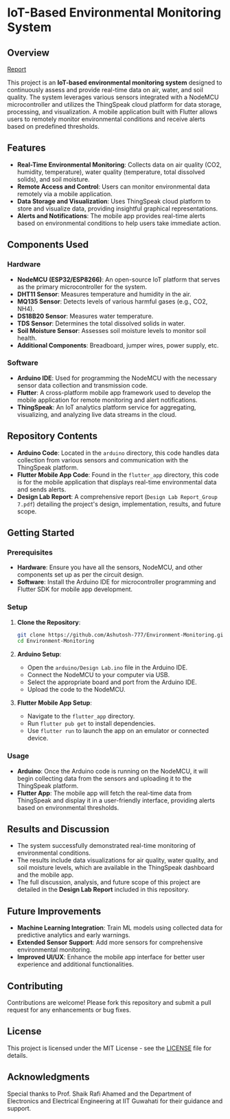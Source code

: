 # IoT-Based Environmental Monitoring System

## Overview

[Report](https://github.com/Ashutosh-777/Environment-Monitoring/blob/master/Design%20Lab%20Report_Group%207.pdf)

This project is an **IoT-based environmental monitoring system** designed to continuously assess and provide real-time data on air, water, and soil quality. The system leverages various sensors integrated with a NodeMCU microcontroller and utilizes the ThingSpeak cloud platform for data storage, processing, and visualization. A mobile application built with Flutter allows users to remotely monitor environmental conditions and receive alerts based on predefined thresholds.

## Features

- **Real-Time Environmental Monitoring**: Collects data on air quality (CO2, humidity, temperature), water quality (temperature, total dissolved solids), and soil moisture.
- **Remote Access and Control**: Users can monitor environmental data remotely via a mobile application.
- **Data Storage and Visualization**: Uses ThingSpeak cloud platform to store and visualize data, providing insightful graphical representations.
- **Alerts and Notifications**: The mobile app provides real-time alerts based on environmental conditions to help users take immediate action.

## Components Used

### Hardware

- **NodeMCU (ESP32/ESP8266)**: An open-source IoT platform that serves as the primary microcontroller for the system.
- **DHT11 Sensor**: Measures temperature and humidity in the air.
- **MQ135 Sensor**: Detects levels of various harmful gases (e.g., CO2, NH4).
- **DS18B20 Sensor**: Measures water temperature.
- **TDS Sensor**: Determines the total dissolved solids in water.
- **Soil Moisture Sensor**: Assesses soil moisture levels to monitor soil health.
- **Additional Components**: Breadboard, jumper wires, power supply, etc.

### Software

- **Arduino IDE**: Used for programming the NodeMCU with the necessary sensor data collection and transmission code.
- **Flutter**: A cross-platform mobile app framework used to develop the mobile application for remote monitoring and alert notifications.
- **ThingSpeak**: An IoT analytics platform service for aggregating, visualizing, and analyzing live data streams in the cloud.

## Repository Contents

- **Arduino Code**: Located in the `arduino` directory, this code handles data collection from various sensors and communication with the ThingSpeak platform.
- **Flutter Mobile App Code**: Found in the `flutter_app` directory, this code is for the mobile application that displays real-time environmental data and sends alerts.
- **Design Lab Report**: A comprehensive report (`Design Lab Report_Group 7.pdf`) detailing the project's design, implementation, results, and future scope.

## Getting Started

### Prerequisites

- **Hardware**: Ensure you have all the sensors, NodeMCU, and other components set up as per the circuit design.
- **Software**: Install the Arduino IDE for microcontroller programming and Flutter SDK for mobile app development.

### Setup

1. **Clone the Repository**:
   ```bash
   git clone https://github.com/Ashutosh-777/Environment-Monitoring.git
   cd Environment-Monitoring
   ```

2. **Arduino Setup**:
   - Open the `arduino/Design Lab.ino` file in the Arduino IDE.
   - Connect the NodeMCU to your computer via USB.
   - Select the appropriate board and port from the Arduino IDE.
   - Upload the code to the NodeMCU.

3. **Flutter Mobile App Setup**:
   - Navigate to the `flutter_app` directory.
   - Run `flutter pub get` to install dependencies.
   - Use `flutter run` to launch the app on an emulator or connected device.

### Usage

- **Arduino**: Once the Arduino code is running on the NodeMCU, it will begin collecting data from the sensors and uploading it to the ThingSpeak platform.
- **Flutter App**: The mobile app will fetch the real-time data from ThingSpeak and display it in a user-friendly interface, providing alerts based on environmental thresholds.

## Results and Discussion

- The system successfully demonstrated real-time monitoring of environmental conditions.
- The results include data visualizations for air quality, water quality, and soil moisture levels, which are available in the ThingSpeak dashboard and the mobile app.
- The full discussion, analysis, and future scope of this project are detailed in the **Design Lab Report** included in this repository.

## Future Improvements

- **Machine Learning Integration**: Train ML models using collected data for predictive analytics and early warnings.
- **Extended Sensor Support**: Add more sensors for comprehensive environmental monitoring.
- **Improved UI/UX**: Enhance the mobile app interface for better user experience and additional functionalities.

## Contributing

Contributions are welcome! Please fork this repository and submit a pull request for any enhancements or bug fixes.

## License

This project is licensed under the MIT License - see the [LICENSE](LICENSE) file for details.

## Acknowledgments

Special thanks to Prof. Shaik Rafi Ahamed and the Department of Electronics and Electrical Engineering at IIT Guwahati for their guidance and support.

